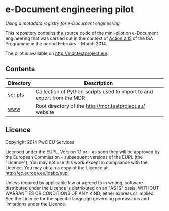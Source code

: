 e-Document engineering pilot
=============================

*Using a metadata registry for e-Document engineering*

This repository contains the source code of the mini-pilot on e-Document
engineering that was carried out in the context of [Action 2.15][] of the
ISA Programme in the period February – March 2014.

The pilot is available on <http://mdr.testproject.eu/>.

[Action 2.15]: http://ec.europa.eu/isa/actions/02-interoperability-architecture/2-15action_en.htm


Contents
---------

Directory          | Description
-------------------|-----------------------------------------------------------
[scripts](scripts) | Collection of Python scripts used to import to and export from the MDR
[www](www)         | Root directory of the <http://mdr.testproject.eu/> website


Licence
--------

Copyright 2014 PwC EU Services

Licensed under the EUPL, Version 1.1 or - as soon they
will be approved by the European Commission - subsequent
versions of the EUPL (the "Licence");
You may not use this work except in compliance with the
Licence.
You may obtain a copy of the Licence at:
<http://ec.europa.eu/idabc/eupl>

Unless required by applicable law or agreed to in
writing, software distributed under the Licence is
distributed on an "AS IS" basis,
WITHOUT WARRANTIES OR CONDITIONS OF ANY KIND, either
express or implied.
See the Licence for the specific language governing
permissions and limitations under the Licence.
